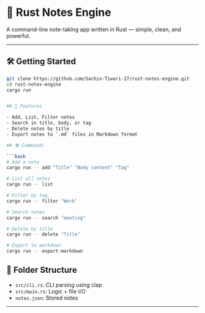 # 🦀 Rust Notes Engine

A command-line note-taking app written in Rust — simple, clean, and powerful.

---

## 🛠 Getting Started

```bash
git clone https://github.com/Sachin-Tiwari-27/rust-notes-engine.git
cd rust-notes-engine
cargo run


## 🚀 Features

- Add, List, Filter notes
- Search in title, body, or tag
- Delete notes by title
- Export notes to `.md` files in Markdown format

## 🛠 Commands

```bash
# Add a note
cargo run -- add "Title" "Body content" "Tag"

# List all notes
cargo run -- list

# Filter by tag
cargo run -- filter "Work"

# Search notes
cargo run -- search "meeting"

# Delete by title
cargo run -- delete "Title"

# Export to markdown
cargo run -- export-markdown
```

## 📁 Folder Structure

- `src/cli.rs`: CLI parsing using clap
- `src/main.rs`: Logic + file I/O
- `notes.json`: Stored notes

---